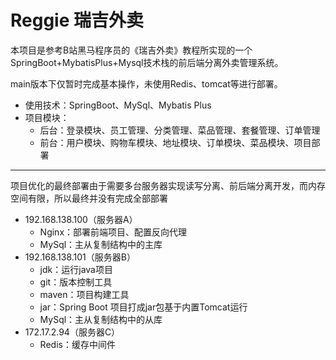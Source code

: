 # Reggie 瑞吉外卖
本项目是参考B站黑马程序员的《瑞吉外卖》教程所实现的一个SpringBoot+MybatisPlus+Mysql技术栈的前后端分离外卖管理系统。

main版本下仅暂时完成基本操作，未使用Redis、tomcat等进行部署。

* 使用技术：SpringBoot、MySql、Mybatis Plus
* 项目模块：
  * 后台：登录模块、员工管理、分类管理、菜品管理、套餐管理、订单管理
  * 前台：用户模块、购物车模块、地址模块、订单模块、菜品模块、项目部署

---

项目优化的最终部署由于需要多台服务器实现读写分离、前后端分离开发，而内存空间有限，所以最终并没有完成全部部署
  * 192.168.138.100（服务器A）
    * Nginx：部署前端项目、配置反向代理
    * MySql：主从复制结构中的主库
  * 192.168.138.101（服务器B）
    * jdk：运行java项目
    * git：版本控制工具
    * maven：项目构建工具
    * jar：Spring Boot 项目打成jar包基于内置Tomcat运行
    * MySql：主从复制结构中的从库
  * 172.17.2.94（服务器C）
    * Redis：缓存中间件
